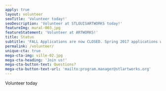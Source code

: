 ```yaml
---
apply: true
layout: volunteer
seoTitle: 'Volunteer today!'
seoDescription: 'Volunteer at STLOUISARTWORKS today!'
featureImg: mural-003.jpg
featureStatement: 'Volunteer at ARTWORKS!'
title: Status
subtitle: 'FALL Applications are now CLOSED. Spring 2017 applications will open in December, 2016.'
permalink: /volunteer/
unique-cta: true
mega-cta-img: ville-02.jpg
mega-cta-heading: 'Join us!'
mega-cta-button-text: Questions?
mega-cta-button-text-url: 'mailto:program.manager@stlartworks.org'
---
```

Volunteer today

